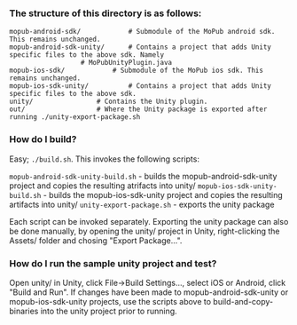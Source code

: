 ### The structure of this directory is as follows:

```
mopub-android-sdk/            # Submodule of the MoPub android sdk. This remains unchanged.
mopub-android-sdk-unity/      # Contains a project that adds Unity specific files to the above sdk. Namely
			      # MoPubUnityPlugin.java
mopub-ios-sdk/ 		      # Submodule of the MoPub ios sdk. This remains unchanged.
mopub-ios-sdk-unity/	      # Contains a project that adds Unity specific files to the above sdk.
unity/			      # Contains the Unity plugin.
out/			      # Where the Unity package is exported after running ./unity-export-package.sh
```
### How do I build?

Easy; `./build.sh`. This invokes the following scripts:

`mopub-android-sdk-unity-build.sh` - builds the mopub-android-sdk-unity project and copies the resulting atrifacts into unity/
`mopub-ios-sdk-unity-build.sh` - builds the mopub-ios-sdk-unity project and copies the resulting artifacts into unity/
`unity-export-package.sh`  - exports the unity package

Each script can be invoked separately. Exporting the unity package can also be done manually, by opening the unity/ project in Unity, right-clicking the Assets/ folder and chosing "Export Package...".

### How do I run the sample unity project and test?

Open unity/ in Unity, click File->Build Settings..., select iOS or Android, click "Build and Run". If changes have been made to mopub-android-sdk-unity or mopub-ios-sdk-unity projects, use the scripts above to build-and-copy-binaries into the unity project prior to running.
